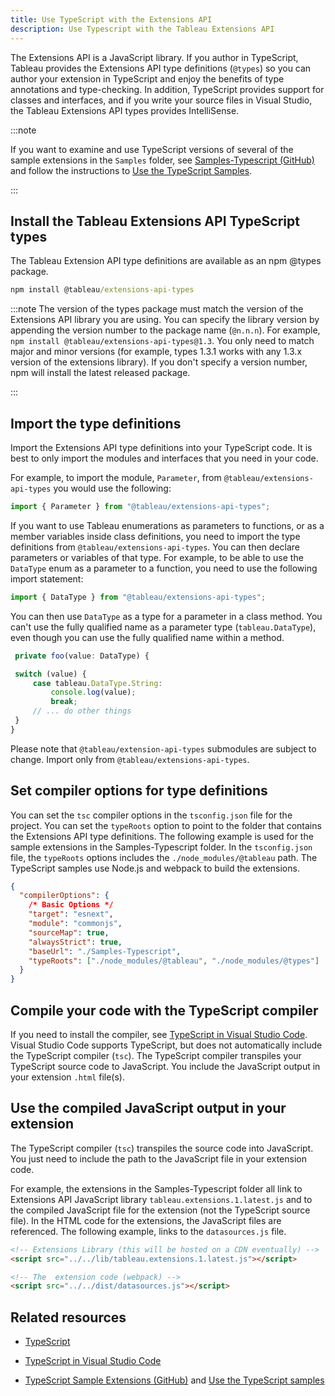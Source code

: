 ```yaml
---
title: Use TypeScript with the Extensions API
description: Use Typescript with the Tableau Extensions API
---
```


The Extensions API is a JavaScript library. If you author in TypeScript, Tableau provides the Extensions API type definitions (`@types`) so you can author your extension in TypeScript and enjoy the benefits of type annotations and type-checking. In addition, TypeScript provides support for classes and interfaces, and if you write your source files in Visual Studio, the Tableau Extensions API types provides IntelliSense.

:::note

If you want to examine and use TypeScript versions of several of the sample extensions in the `Samples` folder, see [Samples-Typescript (GitHub)](https://github.com/tableau/extensions-api/tree/main/Samples-Typescript) and follow the instructions to [Use the TypeScript Samples](../dashext/trex_examples#use-the-typescript-samples).

:::

## Install the Tableau Extensions API TypeScript types

The Tableau Extension API type definitions are available as an npm @types package.

```cmd
npm install @tableau/extensions-api-types
```

:::note
The version of the types package must match the version of the Extensions API library you are using. You can specify the library version by appending the version number to the package name (`@n.n.n`). For example, `npm install @tableau/extensions-api-types@1.3`. You only need to match major and minor versions (for example, types 1.3.1 works with any 1.3.x version of the extensions library). If you don't specify a version number, npm will install the latest released package.

:::

## Import the type definitions

Import the Extensions API type definitions into your TypeScript code. It is best to only import the modules and interfaces that you need in your code.

For example, to import the module, `Parameter`, from `@tableau/extensions-api-types` you would use the following:

```javascript
import { Parameter } from "@tableau/extensions-api-types";
```

If you want to use Tableau enumerations as parameters to functions, or as a member variables inside class definitions, you need to import the type definitions from `@tableau/extensions-api-types`. You can then declare parameters or variables of that type.
For example, to be able to use the `DataType` enum as a parameter to a function, you need to use the following import statement:

```javascript
import { DataType } from "@tableau/extensions-api-types";
```

You can then use `DataType` as a type for a parameter in a class method. You can't use the fully qualified name as a parameter type (`tableau.DataType`), even though you can use the fully qualified name within a method.

```javascript
 private foo(value: DataType) {

 switch (value) {
     case tableau.DataType.String:
         console.log(value);
         break;
     // ... do other things
 }
}

```

Please note that `@tableau/extension-api-types` submodules are subject to change. Import only from `@tableau/extensions-api-types`.

## Set compiler options for type definitions

You can set the `tsc` compiler options in the `tsconfig.json` file for the project. You can set the `typeRoots` option to point to the folder that contains the Extensions API type definitions. The following example is used for the sample extensions in the Samples-Typescript folder. In the `tsconfig.json` file, the `typeRoots` options includes the `./node_modules/@tableau` path. The TypeScript samples use Node.js and webpack to build the extensions.

```json
{
  "compilerOptions": {
    /* Basic Options */
    "target": "esnext",
    "module": "commonjs",
    "sourceMap": true,
    "alwaysStrict": true,
    "baseUrl": "./Samples-Typescript",
    "typeRoots": ["./node_modules/@tableau", "./node_modules/@types"]
  }
}
```

## Compile your code with the TypeScript compiler

If you need to install the compiler, see [TypeScript in Visual Studio Code](https://code.visualstudio.com/docs/languages/typescript?=target="_blank"). Visual Studio Code supports TypeScript, but does not automatically include the TypeScript compiler (`tsc`). The TypeScript compiler transpiles your TypeScript source code to JavaScript. You include the JavaScript output in your extension `.html` file(s).

## Use the compiled JavaScript output in your extension

The TypeScript compiler (`tsc`) transpiles the source code into JavaScript. You just need to include the path to the JavaScript file in your extension code.

For example, the extensions in the Samples-Typescript folder all link to Extensions API JavaScript library `tableau.extensions.1.latest.js` and to the compiled JavaScript file for the extension (not the TypeScript source file).
In the HTML code for the extensions, the JavaScript files are referenced. The following example, links to the `datasources.js` file.

```html
<!-- Extensions Library (this will be hosted on a CDN eventually) -->
<script src="../../lib/tableau.extensions.1.latest.js"></script>

<!-- The  extension code (webpack) -->
<script src="../../dist/datasources.js"></script>
```

## Related resources

- [TypeScript](https://www.typescriptlang.org/index.html?=target="_blank")

- [TypeScript in Visual Studio Code](https://code.visualstudio.com/docs/languages/typescript?=target="_blank")

- [TypeScript Sample Extensions (GitHub)](https://github.com/tableau/extensions-api/tree/main/Samples-Typescript) and [Use the TypeScript samples](../dashext/trex_examples#use-the-typescript-samples)
